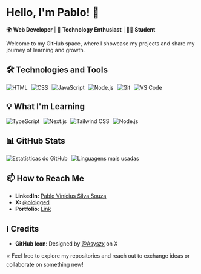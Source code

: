 # Hello, I'm Pablo! 👋

🌍 **Web Developer** | 🚀 **Technology Enthusiast** | 👨‍🎓 **Student**

Welcome to my GitHub space, where I showcase my projects and share my journey of learning and growth.

## 🛠️ Technologies and Tools

<div style="display: flex; gap: 10px; flex-wrap: wrap;">
  <img src="https://img.shields.io/badge/-HTML-E34F26?style=for-the-badge&logo=html5&logoColor=white" alt="HTML">
  <img src="https://img.shields.io/badge/-CSS-1572B6?style=for-the-badge&logo=css3&logoColor=white" alt="CSS">
  <img src="https://img.shields.io/badge/-JavaScript-F7DF1E?style=for-the-badge&logo=javascript&logoColor=black" alt="JavaScript">
  <img src="https://img.shields.io/badge/-Node.js-339933?style=for-the-badge&logo=node.js&logoColor=white" alt="Node.js">
  <img src="https://img.shields.io/badge/-Git-F05032?style=for-the-badge&logo=git&logoColor=white" alt="Git">
  <img src="https://img.shields.io/badge/-VS_Code-007ACC?style=for-the-badge&logo=visual-studio-code&logoColor=white" alt="VS Code">
</div>

## 💡 What I'm Learning

<div style="display: flex; gap: 10px; flex-wrap: wrap;">
  <img src="https://img.shields.io/badge/-TypeScript-3178C6?style=for-the-badge&logo=typescript&logoColor=white" alt="TypeScript">
  <img src="https://img.shields.io/badge/-Next.js-000000?style=for-the-badge&logo=next.js&logoColor=white" alt="Next.js">
  <img src="https://img.shields.io/badge/-TailwindCSS-38B2AC?style=for-the-badge&logo=tailwind-css&logoColor=white" alt="Tailwind CSS">
  <img src="https://img.shields.io/badge/-Node.js-339933?style=for-the-badge&logo=node.js&logoColor=white" alt="Node.js">
</div>


## 📊 GitHub Stats

<div style="display: flex; gap: 10px;">
  <img src="https://github-readme-stats.vercel.app/api?username=eipablo&show_icons=true&theme=algolia&hide_border=true" alt="Estatísticas do GitHub">
  <img src="https://github-readme-stats.vercel.app/api/top-langs/?username=eipablo&layout=compact&theme=algolia&hide_border=true" alt="Linguagens mais usadas">
</div>

## 📫 How to Reach Me

- **LinkedIn:** [Pablo Vinícius Silva Souza](https://linkedin.com/in/pablo-vinicius-silva-souza-2a23031b3/)
- **X:** [@ololgged](https://twitter.com/ololgged)
- **Portfolio:** [Link](https://portifolio-theta-ten-78.vercel.app)

## ℹ️ Credits

- **GitHub Icon**: Designed by [@Asyszx](https://twitter.com/Asyszx) on X

⭐️ Feel free to explore my repositories and reach out to exchange ideas or collaborate on something new!
